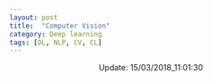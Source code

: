 ```yaml
---
layout: post
title:  "Computer Vision"
category: Deep learning
tags: [DL, NLP, CV, CL]
---
```






<center> Update: 15/03/2018_11:01:30</center>

  	
